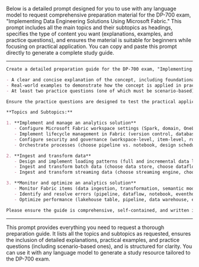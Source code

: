 Below is a detailed prompt designed for you to use with any language model to request comprehensive preparation material for the DP-700 exam, "Implementing Data Engineering Solutions Using Microsoft Fabric." This prompt includes all the main topics and their subtopics as headings, specifies the type of content you want (explanations, examples, and practice questions), and ensures the material is suitable for beginners while focusing on practical application. You can copy and paste this prompt directly to generate a complete study guide.

---

```markdown
Create a detailed preparation guide for the DP-700 exam, "Implementing Data Engineering Solutions Using Microsoft Fabric." The guide should cover all the following topics and subtopics, providing for each subtopic:

- A clear and concise explanation of the concept, including foundational knowledge suitable for someone new to Microsoft Fabric and data engineering.
- Real-world examples to demonstrate how the concept is applied in practical scenarios.
- At least two practice questions (one of which must be scenario-based) with detailed answers and explanations to help me test and understand the material.

Ensure the practice questions are designed to test the practical application of knowledge in real-world situations, reflecting the skills needed for the DP-700 exam. Structure the guide with clear headings for each topic and subtopic, making it easy to follow and study from.

**Topics and Subtopics:**

1. **Implement and manage an analytics solution**  
   - Configure Microsoft Fabric workspace settings (Spark, domain, OneLake, data workflow).  
   - Implement lifecycle management in Fabric (version control, database projects, deployment pipelines).  
   - Configure security and governance (workspace-level, item-level, row/column/object/folder/file access controls, dynamic data masking, sensitivity labels, endorse items, workspace logging).  
   - Orchestrate processes (choose pipeline vs. notebook, design schedules and event-based triggers, implement orchestration patterns with notebooks and pipelines, parameters, dynamic expressions).  

2. **Ingest and transform data**  
   - Design and implement loading patterns (full and incremental data loads, prepare data for dimensional model, loading pattern for streaming data).  
   - Ingest and transform batch data (choose data store, choose dataflows/notebooks/KQL/T-SQL, create/manage shortcuts, implement mirroring, ingest via pipelines, transform via PySpark/SQL/KQL, denormalize, group/aggregate data, handle duplicate/missing/late-arriving data).  
   - Ingest and transform streaming data (choose streaming engine, choose native/followed storage or shortcuts in Real-Time Intelligence, process via eventstreams, Spark structured streaming, KQL, create windowing functions).  

3. **Monitor and optimize an analytics solution**  
   - Monitor Fabric items (data ingestion, transformation, semantic model refresh, configure alerts).  
   - Identify and resolve errors (pipeline, dataflow, notebook, eventhouse, eventstream, T-SQL errors).  
   - Optimize performance (lakehouse table, pipeline, data warehouse, eventstreams/eventhouses, Spark performance, query performance).  

Please ensure the guide is comprehensive, self-contained, and written in a way that supports learning from the ground up while preparing me for the practical aspects of the exam through the practice questions.
```

---

This prompt provides everything you need to request a thorough preparation guide. It lists all the topics and subtopics as requested, ensures the inclusion of detailed explanations, practical examples, and practice questions (including scenario-based ones), and is structured for clarity. You can use it with any language model to generate a study resource tailored to the DP-700 exam.